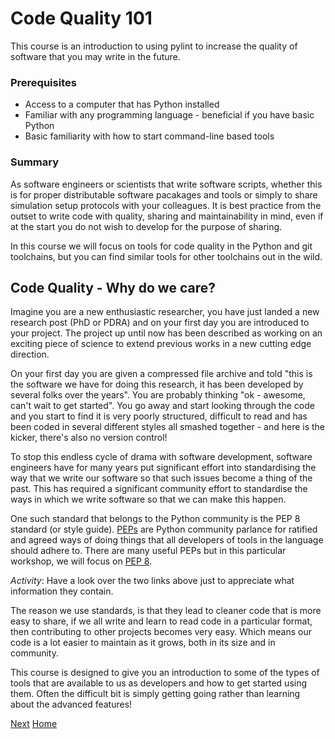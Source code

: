 # Code Quality 101

This course is an introduction to using pylint to increase the quality of software that you may write in the future.


### Prerequisites

* Access to a computer that has Python installed
* Familiar with any programming language - beneficial if you have basic Python
* Basic familiarity with how to start command-line based tools


### Summary

As software engineers or scientists that write software scripts, whether this is for proper distributable software pacakages and tools or simply to share simulation setup protocols with your colleagues. It is best practice from the outset to write code with quality, sharing and maintainability in mind, even if at the start you do not wish to develop for the purpose of sharing.

In this course we will focus on tools for code quality in the Python and git toolchains, but you can find similar tools for other toolchains out in the wild.


## Code Quality - Why do we care?

Imagine you are a new enthusiastic researcher, you have just landed a new research post (PhD or PDRA) and on your first day you are introduced to your project. The project up until now has been described as working on an exciting piece of science to extend previous works in a new cutting edge direction.

On your first day you are given a compressed file archive and told "this is the software we have for doing this research, it has been developed by several folks over the years". You are probably thinking "ok - awesome, can't wait to get started". You go away and start looking through the code and you start to find it is very poorly structured, difficult to read and has been coded in several different styles all smashed together - and here is the kicker, there's also no version control!

To stop this endless cycle of drama with software development, software engineers have for many years put significant effort into standardising the way that we write our software so that such issues become a thing of the past. This has required a significant community effort to standardise the ways in which we write software so that we can make this happen.

One such standard that belongs to the Python community is the PEP 8 standard (or style guide). [PEPs](https://peps.python.org/) are Python community parlance for ratified and agreed ways of doing things that all developers of tools in the language should adhere to. There are many useful PEPs but in this particular workshop, we will focus on [PEP 8](https://peps.python.org/pep-0008/). 

*Activity*: Have a look over the two links above just to appreciate what information they contain.

The reason we use standards, is that they lead to cleaner code that is more easy to share, if we all write and learn to read code in a particular format, then contributing to other projects becomes very easy. Which means our code is a lot easier to maintain as it grows, both in its size and in community.

This course is designed to give you an introduction to some of the types of tools that are available to us as developers and how to get started using them. Often the difficult bit is simply getting going rather than learning about the advanced features!

[Next](2_pylint.md)
[Home](../)

